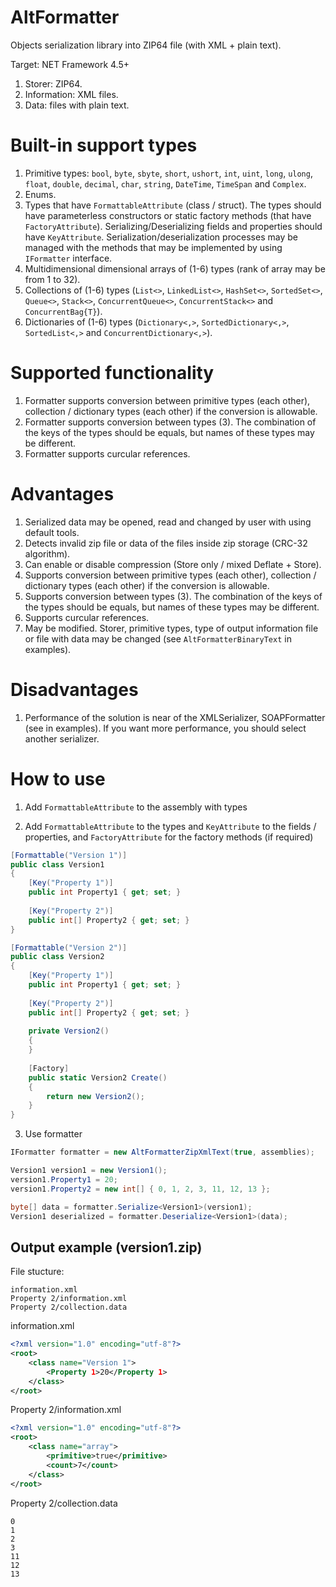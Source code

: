 # AltFormatter

Objects serialization library into ZIP64 file (with XML + plain text).

Target: NET Framework 4.5+

1. Storer: ZIP64.
2. Information: XML files.
3. Data: files with plain text.

# Built-in support types

1. Primitive types: `bool`, `byte`, `sbyte`, `short`, `ushort`, `int`, `uint`, `long`, `ulong`, `float`, `double`, `decimal`, `char`, `string`, `DateTime`, `TimeSpan` and `Complex`.
2. Enums.
3. Types that have `FormattableAttribute` (class / struct). 
The types should have parameterless constructors or static factory methods (that have `FactoryAttribute`). 
Serializing/Deserializing fields and properties should have `KeyAttribute`.
Serialization/deserialization processes may be managed with the methods that may be implemented by using `IFormatter` interface.
4. Multidimensional dimensional arrays of (1-6) types (rank of array may be from 1 to 32).
5. Collections of (1-6) types (`List<>`, `LinkedList<>`, `HashSet<>`, `SortedSet<>`, `Queue<>`, `Stack<>`, `ConcurrentQueue<>`, `ConcurrentStack<>` and `ConcurrentBag{T}`).
6. Dictionaries of (1-6) types (`Dictionary<,>`, `SortedDictionary<,>`, `SortedList<,>` and `ConcurrentDictionary<,>`).

# Supported functionality
1. Formatter supports conversion between primitive types (each other), collection / dictionary types (each other) if the conversion is allowable.
2. Formatter supports conversion between types (3). The combination of the keys of the types should be equals, but names of these types may be different.
3. Formatter supports curcular references.

# Advantages
1. Serialized data may be opened, read and changed by user with using default tools.
2. Detects invalid zip file or data of the files inside zip storage (CRC-32 algorithm).
3. Can enable or disable compression (Store only / mixed Deflate + Store).
4. Supports conversion between primitive types (each other), collection / dictionary types (each other) if the conversion is allowable.
5. Supports conversion between types (3). The combination of the keys of the types should be equals, but names of these types may be different.
6. Supports curcular references.
7. May be modified. Storer, primitive types, type of output information file or file with data may be changed (see `AltFormatterBinaryText` in examples).  

# Disadvantages

1. Performance of the solution is near of the XMLSerializer, SOAPFormatter (see in examples). If you want more performance, you should select another serializer.

# How to use

1. Add `FormattableAttribute` to the assembly with types

2. Add `FormattableAttribute` to the types and `KeyAttribute` to the fields / properties, and `FactoryAttribute` for the factory methods (if required)

```csharp
[Formattable("Version 1")]
public class Version1
{
    [Key("Property 1")]
    public int Property1 { get; set; }
    
    [Key("Property 2")]
    public int[] Property2 { get; set; }
}

[Formattable("Version 2")]
public class Version2
{
    [Key("Property 1")]
    public int Property1 { get; set; }
    
    [Key("Property 2")]
    public int[] Property2 { get; set; }
    
    private Version2()
    {
    }
    
    [Factory]
    public static Version2 Create()
    {
        return new Version2();
    }
}
```

3. Use formatter

```csharp
IFormatter formatter = new AltFormatterZipXmlText(true, assemblies);

Version1 version1 = new Version1();
version1.Property1 = 20;
version1.Property2 = new int[] { 0, 1, 2, 3, 11, 12, 13 };

byte[] data = formatter.Serialize<Version1>(version1);
Version1 deserialized = formatter.Deserialize<Version1>(data);
```

## Output example (version1.zip)

File stucture:

```
information.xml
Property 2/information.xml
Property 2/collection.data
```

information.xml

```xml
<?xml version="1.0" encoding="utf-8"?>
<root>
	<class name="Version 1">
		<Property 1>20</Property 1>
	</class>
</root>
```

Property 2/information.xml

```xml
<?xml version="1.0" encoding="utf-8"?>
<root>
	<class name="array">
		<primitive>true</primitive>
		<count>7</count>
	</class>
</root>
```

Property 2/collection.data

```
0
1
2
3
11
12
13
```
